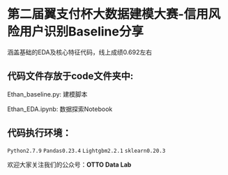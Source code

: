 # 第二届翼支付杯大数据建模大赛-信用风险用户识别Baseline分享
涵盖基础的EDA及核心特征代码，线上成绩0.692左右

## 代码文件存放于code文件夹中:

Ethan_baseline.py: 建模脚本

Ethan_EDA.ipynb: 数据探索Notebook

## 代码执行环境：
`Python2.7.9`
`Pandas0.23.4`
`Lightgbm2.2.1`
`sklearn0.20.3`


欢迎大家关注我们的公众号：**OTTO Data Lab**
